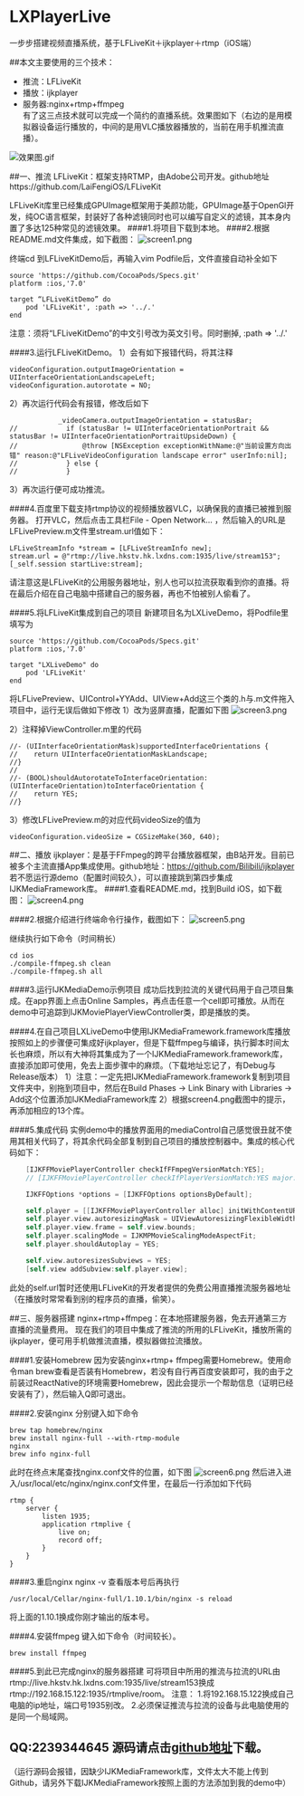 # LXPlayerLive
一步步搭建视频直播系统，基于LFLiveKit＋ijkplayer＋rtmp（iOS端）


##本文主要使用的三个技术：
* 推流：LFLiveKit
* 播放：ijkplayer
* 服务器:nginx+rtmp+ffmpeg<br>
有了这三点技术就可以完成一个简约的直播系统。效果图如下（右边的是用模拟器设备运行播放的，中间的是用VLC播放器播放的，当前在用手机推流直播）。<br>

![效果图.gif](http://upload-images.jianshu.io/upload_images/301102-f17034a855973086.gif?imageMogr2/auto-orient/strip)

##一、推流
LFLiveKit：框架支持RTMP，由Adobe公司开发。github地址https://github.com/LaiFengiOS/LFLiveKit

LFLiveKit库里已经集成GPUImage框架用于美颜功能，GPUImage基于OpenGl开发，纯OC语言框架，封装好了各种滤镜同时也可以编写自定义的滤镜，其本身内置了多达125种常见的滤镜效果。
####1.将项目下载到本地。
####2.根据README.md文件集成，如下截图：
![screen1.png](http://upload-images.jianshu.io/upload_images/301102-1ad9999f78d7d3c6.png?imageMogr2/auto-orient/strip%7CimageView2/2/w/1240)

终端cd 到LFLiveKitDemo后，再输入vim Podfile后，文件直接自动补全如下
```
source 'https://github.com/CocoaPods/Specs.git'
platform :ios,'7.0'

target “LFLiveKitDemo” do
    pod 'LFLiveKit', :path => '../.'
end
```
注意：须将“LFLiveKitDemo”的中文引号改为英文引号。同时删掉, :path => '../.'

####3.运行LFLiveKitDemo。
1）会有如下报错代码，将其注释

```
videoConfiguration.outputImageOrientation = UIInterfaceOrientationLandscapeLeft;
videoConfiguration.autorotate = NO;
```
2）再次运行代码会有报错，修改后如下
```
            _videoCamera.outputImageOrientation = statusBar;
//            if (statusBar != UIInterfaceOrientationPortrait && statusBar != UIInterfaceOrientationPortraitUpsideDown) {
//                @throw [NSException exceptionWithName:@"当前设置方向出错" reason:@"LFLiveVideoConfiguration landscape error" userInfo:nil];
//            } else {
//            }
```
3）再次运行便可成功推流。

####4.百度里下载支持rtmp协议的视频播放器VLC，以确保我的直播已被推到服务器。
打开VLC，然后点击工具栏File - Open Network... ，然后输入的URL是LFLivePreview.m文件里stream.url值如下：
```
LFLiveStreamInfo *stream = [LFLiveStreamInfo new];
stream.url = @"rtmp://live.hkstv.hk.lxdns.com:1935/live/stream153";
[_self.session startLive:stream];
```
请注意这是LFLiveKit的公用服务器地址，别人也可以拉流获取看到你的直播。将在最后介绍在自己电脑中搭建自己的服务器，再也不怕被别人偷看了。

####5.将LFLiveKit集成到自己的项目
新建项目名为LXLiveDemo，将Podfile里填写为
```
source 'https://github.com/CocoaPods/Specs.git'
platform :ios,'7.0'

target "LXLiveDemo" do
    pod 'LFLiveKit'
end
```
将LFLivePreview、UIControl+YYAdd、UIView+Add这三个类的.h与.m文件拖入项目中，运行无误后做如下修改
1）改为竖屏直播，配置如下图
![screen3.png](http://upload-images.jianshu.io/upload_images/301102-482e32a21a8a2e0f.png?imageMogr2/auto-orient/strip%7CimageView2/2/w/1240)

2）注释掉ViewController.m里的代码
```
//- (UIInterfaceOrientationMask)supportedInterfaceOrientations {
//    return UIInterfaceOrientationMaskLandscape;
//}
//
//- (BOOL)shouldAutorotateToInterfaceOrientation:(UIInterfaceOrientation)toInterfaceOrientation {
//    return YES;
//}
```
3）修改LFLivePreview.m的对应代码videoSize的值为
```
videoConfiguration.videoSize = CGSizeMake(360, 640);
```



##二、播放
ijkplayer：是基于FFmpeg的跨平台播放器框架，由B站开发。目前已被多个主流直播App集成使用。github地址：https://github.com/Bilibili/ijkplayer
若不愿运行源demo（配置时间较久），可以直接跳到第四步集成IJKMediaFramework库。
####1.查看README.md，找到Build iOS，如下截图：
![screen4.png](http://upload-images.jianshu.io/upload_images/301102-82620448cc082dc7.png?imageMogr2/auto-orient/strip%7CimageView2/2/w/1240)

####2.根据介绍进行终端命令行操作，截图如下：
![screen5.png](http://upload-images.jianshu.io/upload_images/301102-3428b8c1120b1d76.png?imageMogr2/auto-orient/strip%7CimageView2/2/w/1240)

继续执行如下命令（时间稍长）
```
cd ios
./compile-ffmpeg.sh clean
./compile-ffmpeg.sh all
```

####3.运行IJKMediaDemo示例项目
成功后找到拉流的关键代码用于自己项目集成。在app界面上点击Online Samples，再点击任意一个cell即可播放。从而在demo中可追踪到IJKMoviePlayerViewController类，即是播放的类。

####4.在自己项目LXLiveDemo中使用IJKMediaFramework.framework库播放
按照如上的步骤便可集成好ijkplayer，但是下载ffmpeg与编译，执行脚本时间太长也麻烦，所以有大神将其集成为了一个IJKMediaFramework.framework库，直接添加即可使用，免去上面步骤中的麻烦。（下载地址忘记了，有Debug与Release版本）
1）注意：一定先把IJKMediaFramework.framework复制到项目文件夹中，别拖到项目中，然后在Build Phases -> Link Binary with Libraries -> Add这个位置添加IJKMediaFramework库
2）根据screen4.png截图中的提示，再添加相应的13个库。

####5.集成代码
实例demo中的播放界面用的mediaControl自己感觉很丑就不使用其相关代码了，将其余代码全部复制到自己项目的播放控制器中。集成的核心代码如下：

```objective-c
    [IJKFFMoviePlayerController checkIfFFmpegVersionMatch:YES];
    // [IJKFFMoviePlayerController checkIfPlayerVersionMatch:YES major:1 minor:0 micro:0];

    IJKFFOptions *options = [IJKFFOptions optionsByDefault];

    self.player = [[IJKFFMoviePlayerController alloc] initWithContentURL:self.url withOptions:options];
    self.player.view.autoresizingMask = UIViewAutoresizingFlexibleWidth|UIViewAutoresizingFlexibleHeight;
    self.player.view.frame = self.view.bounds;
    self.player.scalingMode = IJKMPMovieScalingModeAspectFit;
    self.player.shouldAutoplay = YES;

    self.view.autoresizesSubviews = YES;
    [self.view addSubview:self.player.view];
```
此处的self.url暂时还使用LFLiveKit的开发者提供的免费公用直播推流服务器地址（在播放时常常看到别的程序员的直播，偷笑）。




##三、服务器搭建
nginx+rtmp+ffmpeg：在本地搭建服务器，免去开通第三方直播的流量费用。
现在我们的项目中集成了推流的所用的LFLiveKit，播放所需的ijkplayer，便可用手机做推流直播，模拟器做拉流播放。

####1.安装Homebrew
因为安装nginx+rtmp+ ffmpeg需要Homebrew。使用命令man brew查看是否装有Homebrew，若没有自行再百度安装即可，我的由于之前装过ReactNative的环境需要Homebrew，因此会提示一个帮助信息（证明已经安装有了），然后输入Q即可退出。

####2.安装nginx
分别键入如下命令
```
brew tap homebrew/nginx
brew install nginx-full --with-rtmp-module
nginx
brew info nginx-full
```
此时在终点末尾查找nginx.conf文件的位置，如下图
![screen6.png](http://upload-images.jianshu.io/upload_images/301102-71fb86817a3055d0.png?imageMogr2/auto-orient/strip%7CimageView2/2/w/1240)
然后进入进入/usr/local/etc/nginx/nginx.conf文件里，在最后一行添加如下代码
```
rtmp {
    server {
        listen 1935;
        application rtmplive {
            live on;
            record off;
        }
    }
}
```

####3.重启nginx
nginx -v  查看版本号后再执行
```
/usr/local/Cellar/nginx-full/1.10.1/bin/nginx -s reload
```
将上面的1.10.1换成你刚才输出的版本号。

####4.安装ffmpeg
键入如下命令（时间较长）。
```
brew install ffmpeg
```

####5.到此已完成nginx的服务器搭建
可将项目中所用的推流与拉流的URL由rtmp://live.hkstv.hk.lxdns.com:1935/live/stream153换成rtmp://192.168.15.122:1935/rtmplive/room。
注意：
1.将192.168.15.122换成自己电脑的ip地址，端口号1935别改。
2.必须保证推流与拉流的设备与此电脑使用的是同一个局域网。


QQ:2239344645
源码请点击[github地址](https://github.com/SoftProgramLX/LXPlayerLive)下载。
---
（运行源码会报错，因缺少IJKMediaFramework库，文件太大不能上传到Github，请另外下载IJKMediaFramework按照上面的方法添加到我的demo中）
